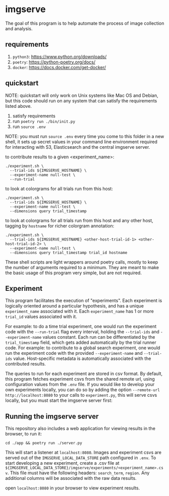 # imgserve

The goal of this program is to help automate the process of image collection and analysis.

## requirements

1. `python3`: https://www.python.org/downloads/
2. `poetry`: https://python-poetry.org/docs/
3. `docker`: https://docs.docker.com/get-docker/

## quickstart

NOTE: quickstart will only work on Unix systems like Mac OS and Debian, but this code should run on any system that can satisfy the requirements listed above.

1. satisfy requirements
2. run `poetry run ./bin/init.py`
3. run `source .env`

NOTE: you must run `source .env` every time you come to this folder in a new shell, it sets up secret values in your command line environment required for interacting with S3, Elasticsearch and the central imgserve server.

to contribute results to a given <experiment_name>:

```
./experiment.sh \
  --trial-ids ${IMGSERVE_HOSTNAME} \ 
  --experiment-name null-test \
  --run-trial
```

to look at colorgrams for all trials run from this host:

```
./experiment.sh \
  --trial-ids ${IMGSERVE_HOSTNAME} \
  --experiment-name null-test \
  --dimensions query trial_timestamp
```

to look at colorgrams for all trials run from this host and any other host, tagging by `hostname` for richer colorgram annotation:

```
./experiment.sh \
  --trial-ids ${IMGSERVE_HOSTNAME} <other-host-trial-id-1> <other-host-trial-id-2> \
  --experiment-name null-test \
  --dimensions query trial_timestamp trial_id hostname
```

These shell scripts are light wrappers around poetry calls, mostly to keep the number of arguments required to a minimum. They are meant to make the basic usage of this program very simple, but are not required.

## Experiment

This program facilitates the execution of "experiments". Each experiment is logically oriented around a particular hypothesis, and has a unique `experiment_name` associated with it. Each `experiment_name` has 1 or more `trial_id` values associated with it. 

For example: to do a time trial experiment, one would run the experiment code with the `--run-trial` flag every interval, holding the `--trial-ids` and `--experiment-name` values constant. Each run can be differentiated by the `trial_timestamp` field, which gets added automatically by the trial runner code.
For example: to contribute to a global search experiment, one would run the experiment code with the provided `--experiment-name` and `--trial-ids` value. Host-specific metadata is automatically associated with the contributed results.

The queries to run for each experiment are stored in csv format. By default, this program fetches experiment csvs from the shared remote url, using configuration values from the `.env` file. If you would like to develop your own experiments locally, you can do so by adding the option `--remote-url http://localhost:8080` to your calls to `experiment.py`, this will serve csvs locally, but you must start the imgserve server first:

## Running the imgserve server

This repository also includes a web application for viewing results in the browser, to run it:

`cd ./app && poetry run ./server.py`

This will start a listener at `localhost:8080`. Images and experiment csvs are served out of the `IMGSERVE_LOCAL_DATA_STORE` path configured in `.env`. To start developing a new experiment, create a .csv file at `${IMGSERVE_LOCAL_DATA_STORE}/imgserve/experiments/<experiment_name>.csv`. This file must have the following headers: `search_term`, `region`. Any additional columns will be associated with the raw data results.

open `localhost:8080` in your browser to view experiment results.
